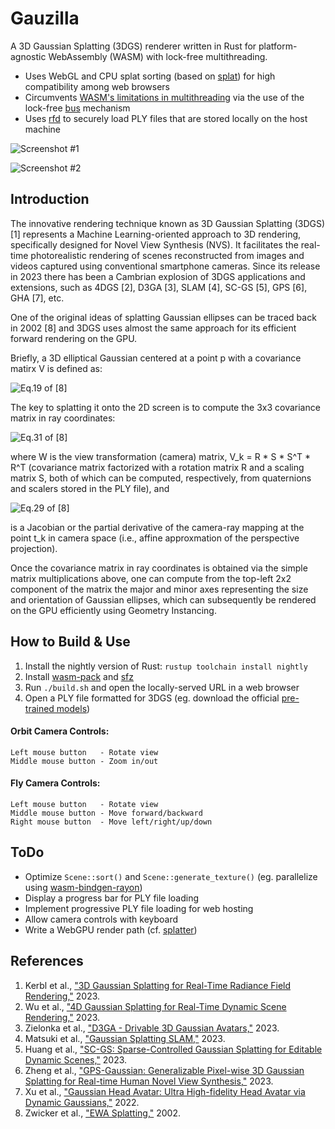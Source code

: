 # Gauzilla
A 3D Gaussian Splatting (3DGS) renderer written in Rust for platform-agnostic WebAssembly (WASM) with lock-free multithreading.
* Uses WebGL and CPU splat sorting (based on [splat](https://github.com/antimatter15/splat)) for high compatibility among web browsers
* Circumvents [WASM's limitations in multithreading](https://rustwasm.github.io/2018/10/24/multithreading-rust-and-wasm.html) via the use of the lock-free [bus](https://github.com/jonhoo/bus) mechanism
* Uses [rfd](https://github.com/PolyMeilex/rfd) to securely load PLY files that are stored locally on the host machine


![Screenshot #1](images/gauzilla_01.png?raw=true "Screenshot #1")

![Screenshot #2](images/gauzilla_02.png?raw=true "Screenshot #2")


## Introduction
The innovative rendering technique known as 3D Gaussian Splatting (3DGS) [1] represents a Machine Learning-oriented approach to 3D rendering, specifically designed for Novel View Synthesis (NVS). It facilitates the real-time photorealistic rendering of scenes reconstructed from images and videos captured using conventional smartphone cameras. Since its release in 2023 there has been a Cambrian explosion of 3DGS applications and extensions, such as 4DGS [2], D3GA [3], SLAM [4], SC-GS [5], GPS [6], GHA [7], etc.

One of the original ideas of splatting Gaussian ellipses can be traced back in 2002 [8] and 3DGS uses almost the same approach for its efficient forward rendering on the GPU.

Briefly, a 3D elliptical Gaussian centered at a point p with a covariance matirx V is defined as:

![Eq.19 of [8]](images/eq19.png?raw=true "Eq.19 of [8]")

The key to splatting it onto the 2D screen is to compute the 3x3 covariance matrix in ray coordinates:

![Eq.31 of [8]](images/eq31.png?raw=true "Eq.31 of [8]")

where W is the view transformation (camera) matrix, V_k = R * S * S^T * R^T (covariance matrix factorized with a rotation matrix R and a scaling matrix S, both of which can be computed, respectively, from quaternions and scalers stored in the PLY file), and

![Eq.29 of [8]](images/eq29.png?raw=true "Eq.29 of [8]")

is a Jacobian or the partial derivative of the camera-ray mapping at the point t_k in camera space (i.e., affine approxmation of the perspective projection).

Once the covariance matrix in ray coordinates is obtained via the simple matrix multiplications above, one can compute from the top-left 2x2 component of the matrix the major and minor axes representing the size and orientation of Gaussian ellipses, which can subsequently be rendered on the GPU efficiently using Geometry Instancing.


## How to Build & Use
1. Install the nightly version of Rust: `rustup toolchain install nightly`
2. Install [wasm-pack](https://rustwasm.github.io/wasm-pack/installer/) and [sfz](https://github.com/weihanglo/sfz)
3. Run `./build.sh` and open the locally-served URL in a web browser
4. Open a PLY file formatted for 3DGS (eg. download the official [pre-trained models](https://repo-sam.inria.fr/fungraph/3d-gaussian-splatting/datasets/pretrained/models.zip))

#### Orbit Camera Controls:
```
Left mouse button   - Rotate view
Middle mouse button - Zoom in/out
```

#### Fly Camera Controls:
```
Left mouse button   - Rotate view
Middle mouse button - Move forward/backward
Right mouse button  - Move left/right/up/down
```


## ToDo
* Optimize `Scene::sort()` and `Scene::generate_texture()` (eg. parallelize using [wasm-bindgen-rayon](https://github.com/GoogleChromeLabs/wasm-bindgen-rayon))
* Display a progress bar for PLY file loading
* Implement progressive PLY file loading for web hosting
* Allow camera controls with keyboard
* Write a WebGPU render path (cf. [splatter](https://github.com/Lichtso/splatter))


## References
1. Kerbl et al., ["3D Gaussian Splatting for Real-Time Radiance Field Rendering,"](https://repo-sam.inria.fr/fungraph/3d-gaussian-splatting/) 2023.
2. Wu et al., ["4D Gaussian Splatting for Real-Time Dynamic Scene Rendering,"](https://guanjunwu.github.io/4dgs/) 2023.
3. Zielonka et al., ["D3GA - Drivable 3D Gaussian Avatars,"](https://zielon.github.io/d3ga/) 2023.
4. Matsuki et al., ["Gaussian Splatting SLAM,"](https://rmurai.co.uk/projects/GaussianSplattingSLAM/) 2023.
5. Huang et al., ["SC-GS: Sparse-Controlled Gaussian Splatting for Editable Dynamic Scenes,"](https://yihua7.github.io/SC-GS-web/) 2023.
6. Zheng et al., ["GPS-Gaussian: Generalizable Pixel-wise 3D Gaussian Splatting for Real-time Human Novel View Synthesis,"](https://shunyuanzheng.github.io/GPS-Gaussian) 2023.
7. Xu et al., ["Gaussian Head Avatar: Ultra High-fidelity Head Avatar via Dynamic Gaussians,"](https://yuelangx.github.io/gaussianheadavatar/) 2022.
8. Zwicker et al., ["EWA Splatting,"](https://vcg.seas.harvard.edu/publications/ewa-splatting) 2002.
